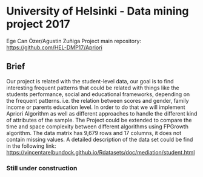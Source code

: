 # University of Helsinki - Data mining project 2017
Ege Can Özer/Agustin Zuñiga
Project main repository: https://github.com/HEL-DMP17/Apriori

## Brief
Our project is related with the student-level data, our goal is to find interesting frequent patterns that could be related with things like the students performance, social and educational frameworks, depending on the frequent patterns. i.e. the relation between scores and gender, family income or parents education level. In order to do that we will implement Apriori Algorithm as well as different approaches to handle the different kind of attributes of the sample. The Project could be extended to compare the time and space complexity between different algorithms using FPGrowth algorithm.
The data matrix has 9,679 rows and 17 columns, it does not contain missing values. A detailed description of the data set could be find in the following link: https://vincentarelbundock.github.io/Rdatasets/doc/mediation/student.html

### Still under construction